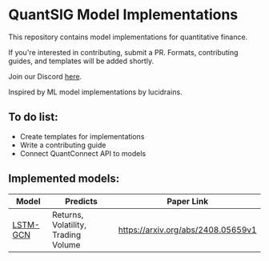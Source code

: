 # QuantSIG Model Implementations
This repository contains model implementations for quantitative finance. 

If you're interested in contributing, submit a PR. Formats, contributing guides, and templates will be added shortly. 

Join our Discord [here](https://discord.gg/NktKFkqx).

Inspired by ML model implementations by lucidrains.

## To do list:
* Create templates for implementations
* Write a contributing guide
* Connect QuantConnect API to models

## Implemented models:
Model|Predicts|Paper Link
-----|--------|----------
[LSTM-GCN](https://github.com/quant-sig/models/tree/main/lstm-gcn)|Returns, Volatility, Trading Volume|https://arxiv.org/abs/2408.05659v1

